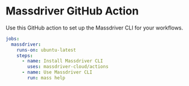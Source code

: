 # Massdriver GitHub Action

Use this GitHub action to set up the Massdriver CLI for your workflows.

```yaml
jobs:
  massdriver:
    runs-on: ubuntu-latest
    steps:
      - name: Install Massdriver CLI
        uses: massdriver-cloud/actions
      - name: Use Massdriver CLI
        run: mass help
```
